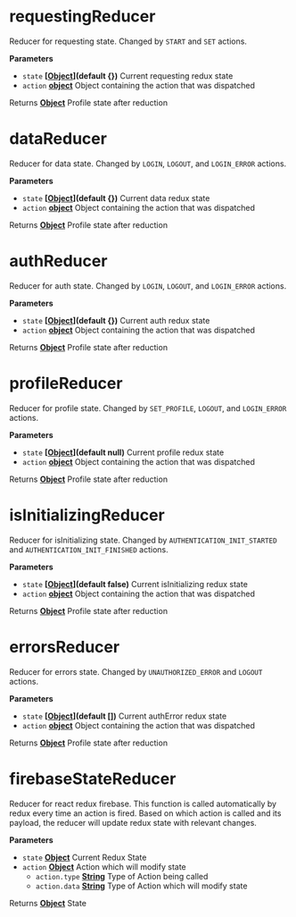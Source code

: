 # requestingReducer

Reducer for requesting state. Changed by `START` and `SET` actions.

**Parameters**

-   `state` **\[[Object](https://developer.mozilla.org/en-US/docs/Web/JavaScript/Reference/Global_Objects/Object)](default {})** Current requesting redux state
-   `action` **[object](https://developer.mozilla.org/en-US/docs/Web/JavaScript/Reference/Global_Objects/Object)** Object containing the action that was dispatched

Returns **[Object](https://developer.mozilla.org/en-US/docs/Web/JavaScript/Reference/Global_Objects/Object)** Profile state after reduction

# dataReducer

Reducer for data state. Changed by `LOGIN`, `LOGOUT`, and `LOGIN_ERROR`
actions.

**Parameters**

-   `state` **\[[Object](https://developer.mozilla.org/en-US/docs/Web/JavaScript/Reference/Global_Objects/Object)](default {})** Current data redux state
-   `action` **[object](https://developer.mozilla.org/en-US/docs/Web/JavaScript/Reference/Global_Objects/Object)** Object containing the action that was dispatched

Returns **[Object](https://developer.mozilla.org/en-US/docs/Web/JavaScript/Reference/Global_Objects/Object)** Profile state after reduction

# authReducer

Reducer for auth state. Changed by `LOGIN`, `LOGOUT`, and `LOGIN_ERROR`
actions.

**Parameters**

-   `state` **\[[Object](https://developer.mozilla.org/en-US/docs/Web/JavaScript/Reference/Global_Objects/Object)](default {})** Current auth redux state
-   `action` **[object](https://developer.mozilla.org/en-US/docs/Web/JavaScript/Reference/Global_Objects/Object)** Object containing the action that was dispatched

Returns **[Object](https://developer.mozilla.org/en-US/docs/Web/JavaScript/Reference/Global_Objects/Object)** Profile state after reduction

# profileReducer

Reducer for profile state. Changed by `SET_PROFILE`, `LOGOUT`, and
`LOGIN_ERROR` actions.

**Parameters**

-   `state` **\[[Object](https://developer.mozilla.org/en-US/docs/Web/JavaScript/Reference/Global_Objects/Object)](default null)** Current profile redux state
-   `action` **[object](https://developer.mozilla.org/en-US/docs/Web/JavaScript/Reference/Global_Objects/Object)** Object containing the action that was dispatched

Returns **[Object](https://developer.mozilla.org/en-US/docs/Web/JavaScript/Reference/Global_Objects/Object)** Profile state after reduction

# isInitializingReducer

Reducer for isInitializing state. Changed by `AUTHENTICATION_INIT_STARTED`
and `AUTHENTICATION_INIT_FINISHED` actions.

**Parameters**

-   `state` **\[[Object](https://developer.mozilla.org/en-US/docs/Web/JavaScript/Reference/Global_Objects/Object)](default false)** Current isInitializing redux state
-   `action` **[object](https://developer.mozilla.org/en-US/docs/Web/JavaScript/Reference/Global_Objects/Object)** Object containing the action that was dispatched

Returns **[Object](https://developer.mozilla.org/en-US/docs/Web/JavaScript/Reference/Global_Objects/Object)** Profile state after reduction

# errorsReducer

Reducer for errors state. Changed by `UNAUTHORIZED_ERROR`
and `LOGOUT` actions.

**Parameters**

-   `state` **\[[Object](https://developer.mozilla.org/en-US/docs/Web/JavaScript/Reference/Global_Objects/Object)](default \[])** Current authError redux state
-   `action` **[object](https://developer.mozilla.org/en-US/docs/Web/JavaScript/Reference/Global_Objects/Object)** Object containing the action that was dispatched

Returns **[Object](https://developer.mozilla.org/en-US/docs/Web/JavaScript/Reference/Global_Objects/Object)** Profile state after reduction

# firebaseStateReducer

Reducer for react redux firebase. This function is called
automatically by redux every time an action is fired. Based on which action
is called and its payload, the reducer will update redux state with relevant
changes.

**Parameters**

-   `state` **[Object](https://developer.mozilla.org/en-US/docs/Web/JavaScript/Reference/Global_Objects/Object)** Current Redux State
-   `action` **[Object](https://developer.mozilla.org/en-US/docs/Web/JavaScript/Reference/Global_Objects/Object)** Action which will modify state
    -   `action.type` **[String](https://developer.mozilla.org/en-US/docs/Web/JavaScript/Reference/Global_Objects/String)** Type of Action being called
    -   `action.data` **[String](https://developer.mozilla.org/en-US/docs/Web/JavaScript/Reference/Global_Objects/String)** Type of Action which will modify state

Returns **[Object](https://developer.mozilla.org/en-US/docs/Web/JavaScript/Reference/Global_Objects/Object)** State
